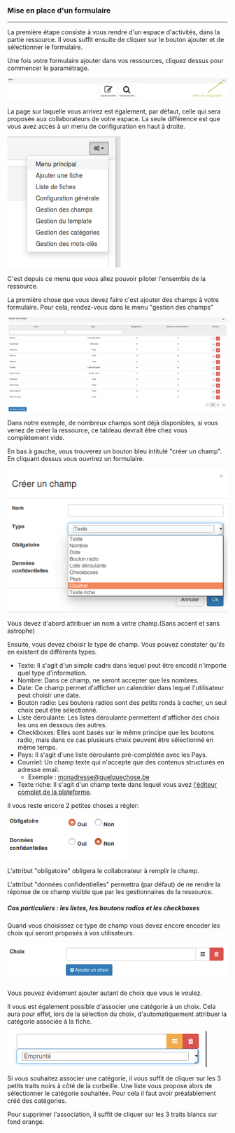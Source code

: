 ### Mise en place d'un formulaire
---
La première étape consiste à vous rendre d'un espace d'activités, dans la partie ressource. Il vous suffit ensuite de cliquer sur le bouton ajouter et de sélectionner le formulaire. 

Une fois votre formulaire ajouter dans vos ressources, cliquez dessus pour commencer le paramétrage.

![](images/clacoform-fig35.png)

La page sur laquelle vous arrivez est également, par défaut, celle qui sera proposée aux collaborateurs de votre espace. La seule différence est que vous avez accès à un menu de configuration en haut à droite.


![](images/clacoform-fig6.png)


C'est depuis ce menu que vous allez pouvoir piloter l'ensemble de la ressource. 

La première chose que vous devez faire c'est ajouter des champs à votre formulaire. Pour cela, rendez-vous dans le menu "gestion des champs"

![](images/clacoform-fig17.png)

Dans notre exemple, de nombreux champs sont déjà disponibles, si vous venez de créer la ressource, ce tableau devrait être chez vous complètement vide. 

En bas à gauche, vous trouverez un bouton bleu intitulé "créer un champ". En cliquant dessus vous ouvrirez un formulaire.

![](images/clacoform-fig4.png)

Vous devez d'abord attribuer un nom a votre champ.(Sans accent et sans astrophe)

Ensuite, vous devez choisir le type de champ. Vous pouvez constater qu'ils en existent de différents types.

* Texte: Il s'agit d'un simple cadre dans lequel peut être encodé n'importe quel type d'information.
* Nombre: Dans ce champ, ne seront accepter que les nombres.
* Date: Ce champ permet d'afficher un calendrier dans lequel l'utilisateur peut choisir une date.
* Bouton radio: Les boutons radios sont des petits ronds à cocher, un seul choix peut être sélectionné. 
* Liste déroulante: Les listes déroulante permettent d'afficher des choix les uns en dessous des autres. 
* Checkboxes: Elles sont basés sur le même principe que les boutons radio, mais dans ce cas plusieurs choix peuvent être sélectionné en même temps.
* Pays: Il s'agit d'une liste déroulante pré-complétée avec les Pays. 
* Courriel: Un champ texte qui n'accepte que des contenus structurés en adresse email. 
    *  Exemple : monadresse@quelquechose.be
* Texte riche: Il s'agit d'un champ texte dans lequel vous avez [l'éditeur complet de la plateforme](/fr/resources/text-editor.md).

Il vous reste encore 2 petites choses a régler:

![](images/clacoform-fig36.png)

L'attribut "obligatoire" obligera le collaborateur à remplir le champ.

L'attribut "données confidentielles" permettra (par défaut) de ne rendre la réponse de ce champ visible que par les gestionnaires de la ressource. 

##### Cas particuliers : les listes, les boutons radios et les checkboxes

Quand vous choisissez ce type de champ vous devez encore encoder les choix qui seront proposés à vos utilisateurs.

![](images/clacoform-fig19.png)

Vous pouvez évidement ajouter autant de choix que vous le voulez. 

Il vous est également possible d'associer une catégorie à un choix.  Cela aura pour effet, lors de la sélection du choix, d'automatiquement attribuer la catégorie associée à la fiche. 

![](images/clacoform-fig20.png)

Si vous souhaitez associer une catégorie, il vous suffit de cliquer sur les 3 petits traits noirs à côté de la corbeille. Une liste vous propose alors de sélectionner le catégorie souhaitée. Pour cela il faut avoir préalablement créé des catégories.

Pour supprimer l'association, il suffit de cliquer sur les 3 traits blancs sur fond orange. 





